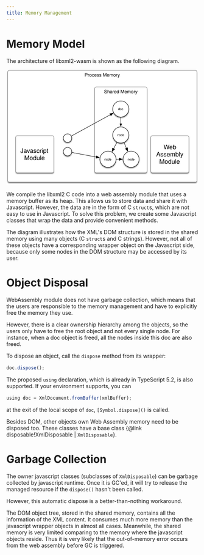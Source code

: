 ```yaml
---
title: Memory Management
---
```


# Memory Model
The architecture of libxml2-wasm is shown as the following diagram.

![](mem.svg)

We compile the libxml2 C code into a web assembly module that uses a memory buffer as its heap.
This allows us to store data and share it with Javascript.
However, the data are in the form of C `struct`s,
which are not easy to use in Javascript.
To solve this problem,
we create some Javascript classes that wrap the data and provide convenient methods.

The diagram illustrates how the XML's DOM structure is stored in the shared memory using many objects (C `struct`s and C strings).
However, not all of these objects have a corresponding wrapper object on the Javascript side,
because only some nodes in the DOM structure may be accessed by its user.

# Object Disposal

WebAssembly module does not have garbage collection,
which means that the users are responsible to the memory management and have to explicitly free the memory they use.

However, there is a clear ownership hierarchy among the objects,
so the users only have to free the root object and not every single node.
For instance,
when a doc object is freed,
all the nodes inside this doc are also freed.

To dispose an object, call the `dispose` method from its wrapper:

```js
doc.dispose();
```

The proposed `using` declaration, which is already in TypeScript 5.2, is also supported.
If your environment supports, you can

```typescript
using doc = XmlDocument.fromBuffer(xmlBuffer);
```

at the exit of the local scope of `doc`,
`[Symbol.dispose]()` is called.

Besides DOM, other objects own Web Assembly memory need to be disposed too.
These classes have a base class {@link disposable!XmlDisposable | `XmlDisposable`}.

# Garbage Collection

The owner javascript classes (subclasses of `XmlDisposable`) can be garbage collected by javascript runtime.
Once it is GC'ed, it will try to release the managed resource if the `dispose()` hasn't been called.

However, this automatic dispose is a better-than-nothing workaround.

The DOM object tree, stored in the shared memory, contains all the information of the XML content.
It consumes much more memory than the javascript wrapper objects in almost all cases.
Meanwhile, the shared memory is very limited comparing to the memory where the javascript objects reside.
Thus it is very likely that the out-of-memory error occurs from the web assembly before GC is triggered.
